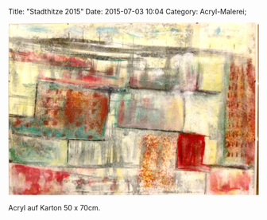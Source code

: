 Title: "Stadthitze 2015"
Date: 2015-07-03 10:04
Category: Acryl-Malerei;

![Stadthitze](./images/acryl/smeerws-2015-stadthitze.jpg "Stadthitze")

Acryl auf Karton 50 x 70cm.
